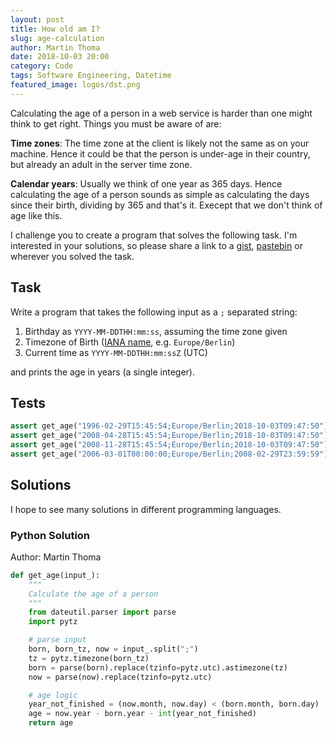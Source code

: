 ```yaml
---
layout: post
title: How old am I?
slug: age-calculation
author: Martin Thoma
date: 2018-10-03 20:00
category: Code
tags: Software Engineering, Datetime
featured_image: logos/dst.png
---
```

Calculating the age of a person in a web service is harder than one might think
to get right. Things you must be aware of are:

**Time zones**: The time zone at the client is likely not the same as on your
machine. Hence it could be that the person is under-age in their country, but
already an adult in the server time zone.

**Calendar years**: Usually we think of one year as 365 days. Hence
calculating the age of a person sounds as simple as calculating the days since
their birth, dividing by 365 and that's it. Execept that we don't think of age
like this.

I challenge you to create a program that solves the following task. I'm interested
in your solutions, so please share a link to a [gist](https://gist.github.com/), [pastebin](https://pastebin.com/)
or wherever you solved the task.


## Task

Write a program that takes the following input as a `;` separated string:

1. Birthday as `YYYY-MM-DDTHH:mm:ss`, assuming the time zone given
2. Timezone of Birth ([IANA name](https://en.wikipedia.org/wiki/List_of_tz_database_time_zones), e.g. `Europe/Berlin`)
3. Current time as `YYYY-MM-DDTHH:mm:ssZ` (UTC)

and prints the age in years (a single integer).


## Tests

```python
assert get_age("1996-02-29T15:45:54;Europe/Berlin;2018-10-03T09:47:50") == 22
assert get_age("2008-04-28T15:45:54;Europe/Berlin;2018-10-03T09:47:50") == 10
assert get_age("2008-11-28T15:45:54;Europe/Berlin;2018-10-03T09:47:50") == 9
assert get_age("2006-03-01T00:00:00;Europe/Berlin;2008-02-29T23:59:59") == 1
```


## Solutions

I hope to see many solutions in different programming languages.

### Python Solution

Author: Martin Thoma

```python
def get_age(input_):
    """
    Calculate the age of a person
    """
    from dateutil.parser import parse
    import pytz

    # parse input
    born, born_tz, now = input_.split(";")
    tz = pytz.timezone(born_tz)
    born = parse(born).replace(tzinfo=pytz.utc).astimezone(tz)
    now = parse(now).replace(tzinfo=pytz.utc)

    # age logic
    year_not_finished = (now.month, now.day) < (born.month, born.day)
    age = now.year - born.year - int(year_not_finished)
    return age
```
